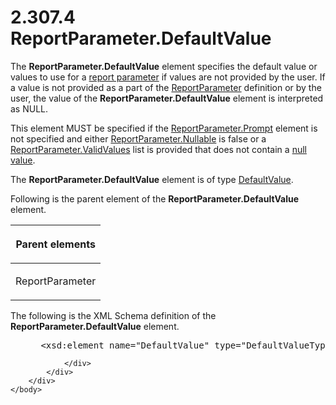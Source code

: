 <html dir="LTR" xmlns:mshelp="http://msdn.microsoft.com/mshelp" xmlns:ddue="http://ddue.schemas.microsoft.com/authoring/2003/5" xmlns:xlink="http://www.w3.org/1999/xlink" xmlns:tool="http://www.microsoft.com/tooltip">
    <head>
        <meta http-equiv="Content-Type" content="text/html; CHARSET=utf-8"></meta>
        <meta name="save" content="history"></meta>
        <title>2.307.4 ReportParameter.DefaultValue</title>
        <xml>
            <mshelp:toctitle title="2.307.4 ReportParameter.DefaultValue"></mshelp:toctitle>
            <mshelp:rltitle title="[MS-RDL]: ReportParameter.DefaultValue"></mshelp:rltitle>
            <mshelp:keyword index="A" term="8e66448d-9239-490c-8c81-5d4bce32e4d8"></mshelp:keyword>
            <mshelp:attr name="DCSext.ContentType" value="open specification"></mshelp:attr>
            <mshelp:attr name="AssetID" value="8e66448d-9239-490c-8c81-5d4bce32e4d8"></mshelp:attr>
            <mshelp:attr name="TopicType" value="kbRef"></mshelp:attr>
            <mshelp:attr name="DCSext.Title" value="[MS-RDL]: ReportParameter.DefaultValue" />
        </xml>
    </head>
    <body>
        <div id="header">
            <h1 class="heading">2.307.4 ReportParameter.DefaultValue</h1>
        </div>
        <div id="mainSection">
            <div id="mainBody">
                <div id="allHistory" class="saveHistory"></div>
                <div id="sectionSection0" class="section" name="collapseableSection">
                    

<p>The <b>ReportParameter.DefaultValue</b> element specifies
the default value or values to use for a <a href="b2482b3f-74ab-4ca8-a9e5-c07955011743.md#gt_283f53be-0e83-4476-b3d3-8cc31468e6ef">report parameter</a> if values
are not provided by the user. If a value is not provided as a part of the <a href="7c3f4c83-9172-48db-94c1-693295c5d623.md">ReportParameter</a> definition
or by the user, the value of the <b>ReportParameter.DefaultValue</b> element is
interpreted as NULL.</p>

<p>This element MUST be specified if the <a href="d75f59d9-f428-4464-a6c0-8978b0e025e2.md">ReportParameter.Prompt</a>
element is not specified and either <a href="aeb93aab-9673-4c7a-998a-1f6391d7accb.md">ReportParameter.Nullable</a>
is false or a <a href="391604b0-2c0d-4f51-82ae-0c30e75345a4.md">ReportParameter.ValidValues</a>
list is provided that does not contain a <a href="b2482b3f-74ab-4ca8-a9e5-c07955011743.md#gt_ef0f7888-d6e8-40a8-bef8-543ab9399923">null value</a>.</p>

<p>The <b>ReportParameter.DefaultValue</b> element is of type <a href="c3ccf500-98a5-438c-8e4f-fc5cc4b8d508.md">DefaultValue</a>.</p>

<p>Following is the parent element of the <b>ReportParameter.DefaultValue</b>
element.</p>

<table>
 <thead>
  <tr>
   <th>
   <p>Parent elements</p>
   </th>
  </tr>
 </thead>
 <tr>
  <td>
  <p>ReportParameter</p>
  </td>
 </tr>
</table>

<p>The following is the XML Schema definition of the <b>ReportParameter.DefaultValue</b>
element.</p>

<dl>
<dd>
<div><pre> &lt;xsd:element name=&quot;DefaultValue&quot; type=&quot;DefaultValueType&quot; minOccurs=&quot;0&quot; /&gt;
</pre></div>
</dd></dl>


                </div>
            </div>
        </div>
    </body>
</html>